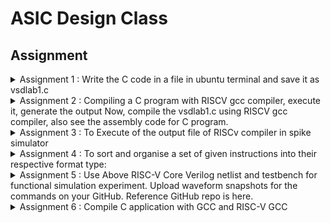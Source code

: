 # ASIC Design Class
## Assignment

<details>
  <summary>Assignment 1 : Write the C code in a file in ubuntu terminal and save it as vsdlab1.c </summary>



compile the source code using gcc compiler, this will generate the executable code. Now, run the executable code to see the output.

Write an code leafpad vsdlab1.c
to create c file name vsdlab1

![lab 1_step 1](https://github.com/user-attachments/assets/a5484cf1-491f-4973-a143-0f3cdb78b1ef)

Now write an c code of an sum of number from 1 to n
![lab 1_step 2](https://github.com/user-attachments/assets/ae76c7b8-0ab7-418f-8284-3dd36a3b4515)

and Then compile it with gcc.filename.c
THEN RUN IT BY ./a.out

![lab 1 _step 3](https://github.com/user-attachments/assets/2cff22a0-ccc4-4f80-b8e0-567e4cae3cd2)


</details>

<details>
  <summary>Assignment 2 : Compiling a C program with RISCV gcc compiler, execute it, generate the output Now, compile the vsdlab1.c using RISCV gcc compiler, also see the assembly code for C program.</summary>

Compiling a C program with RISCV gcc compiler, execute it, generate the output Now, compile the vsdlab1.c using RISCV gcc compiler, also see the assembly code for C program.



![lab 2_1](https://github.com/user-attachments/assets/2a71c904-6834-4b9f-ac05-ffe7046342d4)

To run an program by an riscv64 type riscv64-unknown-elf-gcc-O1-mabi=l p64-march=rv64i-a filename.o filename.c

![lab 2_2](https://github.com/user-attachments/assets/5dcf9e52-e1ee-44d6-b39b-1c73192442d9)

To run an assembly code for c program write: riscv-unknown-elf-objdump-d filename.o
it will give an branch of codes

![lab 2_3](https://github.com/user-attachments/assets/263d0844-1ce9-415e-8f94-bccb5b992623)

we want our main program code now write: riscv-unknown-elf-objdump-d filename.o | less
(we will get our main assembly code)

![lab 2_4](https://github.com/user-attachments/assets/4b2dfa02-c700-4301-b296-3e57c9f08ce8)

now to check add 101BC + 4 we get 101c0 now subtract (101C0-10184)/4 we get f 

![lab 2_5](https://github.com/user-attachments/assets/df0e4717-d970-4d6b-9dcb-6319ff6c3f36)

- - ### now lets modify code with slight change let change o1 with fast in an above code and then run it 

![lab 2_8](https://github.com/user-attachments/assets/e52ce094-b7e3-4340-ba69-33882cd75551)

![lab 2_6](https://github.com/user-attachments/assets/5b924a16-9a31-4aa2-af12-1c91d623aef6)

now to check (100E0 - 100b0)/4 we get C

![lab 2_7](https://github.com/user-attachments/assets/61979cb0-ca79-454c-ab3a-524e6527abe8)

</details>


  <details>
    
  <summary>Assignment 3 : To Execute of the output file of RISCv compiler in spike simulator</summary>


To decode it write : spike pk filename.o

![lab3_1](https://github.com/user-attachments/assets/396c8fd4-7b0f-4ec3-acb5-eb37d445025a)

Open an new Terminal and write : riscv-unknown-elf-objdump-d filename.o | less

![lab3_2](https://github.com/user-attachments/assets/f18e8c88-6fe2-421c-b45f-bd39fe732389)

Go to previous terminal and write : spike -d pk filename.o
 and then type : until pc 0 100b0
 then type : reg 0 a2 ( Inst LUI is executed) (LUI : load upper immediate).
 
 ![lab3_3](https://github.com/user-attachments/assets/800e8e5f-5a37-456f-99cb-a7c355b13f82)
 
 ![lab3_4](https://github.com/user-attachments/assets/223bfe53-feca-48e3-bea7-726f58c01a78)

![lab3_5](https://github.com/user-attachments/assets/120f18ae-20d1-4c0a-86c5-870e15f6fe94)

press enter for next inst
type : reg 0 a2 (after modifying content of a2)

press enter for next inst

type : reg 0 a0

press enter

![lab3_6](https://github.com/user-attachments/assets/11a5d815-483a-4611-8034-196940fe5c79)

type reg 0 sp
(go back)
type: q
tyep: spike -d pk filename.o
until pc 0 100b8
reg 0 sp

![lab3_7](https://github.com/user-attachments/assets/20bec14b-af3d-407e-9df0-c768011a4198)

Go to calc and type 3ffffffb50 in hexa and subtract 16 in dec you get 10 at hexa decimal.


![lab3_8](https://github.com/user-attachments/assets/79c6a105-14bf-433a-a236-6e1e5bdb1f25)

![lab3_9](https://github.com/user-attachments/assets/c1dee427-9aec-4cd0-8c20-fda01d4f77be)

- - ## Same thing for o1 as well

### until pc 0 10184

![lab3_11](https://github.com/user-attachments/assets/68a87b4f-3aff-465f-9e8a-162e09a0a257)

![lab3_12](https://github.com/user-attachments/assets/c230b11f-49e5-4e5c-a7f8-75dd0b3b32bd)

</details>



<details>
  <summary>Assignment 4 : To sort and organise a set of given instructions into their respective format type:</summary>

  

## 1. ADD r4, r4, r4
      Type: R
      Format:
      
      funct7 | rs2 | rs1 | funct3 | rd | opcode
      0000000 | 00100 | 00100 | 000 | 00100 | 0110011

## 2. SUB r4, r4, r4
     Type: R
     Format:

    funct7 | rs2 | rs1 | funct3 | rd | opcode
    0100000 | 00100 | 00100 | 000 | 00100 | 0110011

## 3. AND r4, r4, r4
    Type: R
    Format:

    funct7 | rs2 | rs1 | funct3 | rd | opcode
    0000000 | 00100 | 00100 | 111 | 00100 | 0110011

## 4. OR r8, r4, r5
    Type: R
    Format:

      funct7 | rs2 | rs1 | funct3 | rd | opcode
      0000000 | 00101 | 00100 | 110 | 01000 | 0110011

## 5. XOR r8, r4, r4
    Type: R
    Format:

    funct7 | rs2 | rs1 | funct3 | rd | opcode
    0000000 | 00100 | 00100 | 100 | 01000 | 0110011


## 6. SLT r00, r1, r4
    Type: R
    Format:

    funct7 | rs2 | rs1 | funct3 | rd | opcode
    0000000 | 00100 | 00001 | 010 | 00000 | 0110011


## 7. ADDI r02, r2, 5
    Type: I
    Format:


    imm[11:0] | rs1 | funct3 | rd | opcode
    000000000101 | 00010 | 000 | 00010 | 0010011


## 8. SW r2, r0, 4
    Type: S
    Format:

    imm[11:5] | rs2 | rs1 | funct3 | imm[4:0] | opcode
    0000000 | 00010 | 00000 | 010 | 00100 | 0100011


## 9. SRL r06, r01, r1
    Type: R
    Format:

    funct7 | rs2 | rs1 | funct3 | rd | opcode
    0000000 | 00001 | 00001 | 101 | 00110 | 0110011
    

## 10. BNE r0, r0, 20
    Type: B
    Format:


    imm[12] | imm[10:5] | rs2 | rs1 | funct3 | imm[4:1] | imm[11] | opcode
    0 | 000000 | 00000 | 00000 | 001 | 0100 | 0 | 1100011

## 11. BEQ r0, r0, 15
    Type: B
    Format:

    imm[12] | imm[10:5] | rs2 | rs1 | funct3 | imm[4:1] | imm[11] | opcode
    0 | 000000 | 00000 | 00000 | 000 | 1111 | 0 | 1100011

## 12. LW r03, r01, 2
    Type: I
    Format:
 
    imm[11:0] | rs1 | funct3 | rd | opcode
    000000000010 | 00001 | 010 | 00011 | 0000011


## 13. SLL r05, r01, r1
    Type: R
    Format:


    funct7 | rs2 | rs1 | funct3 | rd | opcode
    0000000 | 00001 | 00001 | 001 | 00101 | 0110011

- # RISC-V Instructions and Their Hexadecimal Representation

| Instruction | Assembly Code | Hexadecimal Representation |
|-------------|---------------|---------------------|
| ADD         | `ADD r4, r4, r4` | `0x00024233`        |
| SUB         | `SUB r4, r4, r4` | `0x40024233`        |
| AND         | `AND r4, r4, r4` | `0x000242b3`        |
| OR          | `OR r8, r4, r5`  | `0x000422b3`        |
| XOR         | `XOR r8, r4, r4` | `0x000421b3`        |
| SLT         | `SLT r00, r1, r4`| `0x00012133`        |
| ADDI        | `ADDI r02, r2, 5`| `0x00028213`        |
| SW          | `SW r2, r0, 4`   | `0x00012023`        |
| SRL         | `SRL r06, r01, r1`| `0x000301b3`        |
| BNE         | `BNE r0, r0, 20` | `0x00100013`        |
| BEQ         | `BEQ r0, r0, 15` | `0x000f0013`        |
| LW          | `LW r03, r01, 2` | `0x00212083`        |
| SLL         | `SLL r05, r01, r1`| `0x00030133`        |

- # RISC-V and Hardcoded ISA Instructions Comparison

## Table 1: Instructions Comparison

| Operation | Standard RISC-V ISA (Hex) | Standard RISC-V ISA (Binary)                              | Hardcoded ISA (Hex) | Hardcoded ISA (Binary)                                |
|-----------|---------------------------|------------------------------------------------------------|---------------------|--------------------------------------------------------|
| ADD       | 32'h00024233                | 000000000000 00100 000 00100 0110011                     | 32'h02208300      | 000000100010 00000 100 00000 01100000                  |
| SUB       | 32'h40024233                | 010000000000 00100 000 00100 0110011                     | 32'h02209380      | 000000100010 01000 100 10000 01100000                  |
| AND       | 32'h000242b3                | 000000000000 00100 111 00100 0110011                     | 32'h0230a400      | 000000100011 01000 101 00100 01100000                  |
| OR        | 32'h000422b3                | 000000000000 00100 110 01000 0110011                     | 32'h02513480      | 000000100101 00010 110 10100 01100000                  |
| XOR       | 32'h000421b3                | 000000000000 00100 100 01000 0110011                     | 32'h0240c500      | 000000100100 00000 100 11000 01100000                  |
| SLT       | 32'h00012133                | 000000000000 00001 010 00000 0110011                     | 32'h02415580      | 000000100100 00010 101 01010 01100000                  |
| ADDI      | 32'h00028213                | 000000000000 00010 010 00010 0010011                     | 32'h00520600      | 000000100100 00010 010 00010 01100000                  |
| SW        | 32'h00012023                | 000000000000 00000 010 00010 0100011                     | 32'h00209181      | 000000100010 00000 010 00001 01100000                  |
| SRL       | 32'h000301b3                | 000000000000 00001 101 00110 0110011                     | 32'h00271803      | 000000100010 00000 011 00110 011000001                 |
| BNE       | 32'h00100013                | 000000000001 00000 001 00000 1100011                     | N/A               | N/A                                                    |
| BEQ       | 32'h000f0013                | 000000000000 00000 000 00000 1100011                     | 32'h00f00002      | 000000000000 00000 000 00000 11000000                  |
| LW        | 32'h00212083                | 000000000010 00001 010 00011 0000011                     | 32'h00208681      | 000000100010 00000 010 01100 01100000                  |
| SLL       | 32'h00030133                | 000000000000 00001 000 00101 0110011                     | 32'h00208783      | 000000100010 00000 111 01111 01100000                  |


</details>

<details>
  <summary>Assignment 5 : Use Above RISC-V Core Verilog netlist and testbench for functional simulation experiment. Upload waveform snapshots for the commands on your GitHub. Reference GitHub repo is here. </summary>



## Here we will try to execute verilog code by modifying operation setting with those of our operation
### We run these code with help of gtkwave and icarur 

## Identifying Instruction Types
### A.The given hardcoded instructions are:
![a13](https://github.com/user-attachments/assets/354b4c8a-2a2e-43cc-81c8-7e6fc6852d3b)

## 1. ADD R6, R2, R1

### This is the waveform of the given hardcoded verilog program:

![a2](https://github.com/user-attachments/assets/30bc4f7b-accd-4e1b-beca-c98e8cd7473a)

## 2. SUB R7, R1, R2

### This is the waveform of the given hardcoded verilog program:

![a3](https://github.com/user-attachments/assets/f983286b-4031-49a1-8ab9-1b95586fa9dc)


## 3. AND R8, R1, R3

### This is the waveform of the given hardcoded verilog program:

![a4](https://github.com/user-attachments/assets/f43c53c4-2764-498f-9f2b-6ba3a1937cd3)


## 4. OR R9, R2, R5

### This is the waveform of the given hardcoded verilog program:

![a5](https://github.com/user-attachments/assets/31bfef57-d9bf-46e3-bc3c-bce0246d242c)


## 5. XOR r10, r1, r4

### This is the waveform of the given hardcoded verilog program:

![a7](https://github.com/user-attachments/assets/3e41f82d-080f-4b96-8640-8a47c7b29530)


## 6. SLT r1, r2, r4 

### This is the waveform of the given hardcoded verilog program:

![a8](https://github.com/user-attachments/assets/2695f089-8d6e-42cb-a97e-3700ca952aba)


## 7. ADDI r12, r4, 5 

### This is the waveform of the given hardcoded verilog program:

![a9](https://github.com/user-attachments/assets/2237192c-4d2f-4c1a-a40f-892d3e964102)


## 8. SW r3, r1, 2

### This is the waveform of the given hardcoded verilog program:

![a10](https://github.com/user-attachments/assets/10328064-81ee-4896-8892-55b86b9d93cc)


## 9. LW r13, r01, 2

### This is the waveform of the given hardcoded verilog program:

![a11](https://github.com/user-attachments/assets/86d06b97-6a64-40ed-8650-5749f1fba050)


## 10. BEQ r0, r0, 15

### This is the waveform of the given hardcoded verilog program:

![a12](https://github.com/user-attachments/assets/e5e8e8bf-b17a-4220-905c-5f7118328ad2)



- ## This is the waveform of our verilog program:

### B.The given custom instructions are:

![a1](https://github.com/user-attachments/assets/9f9034ca-0612-4c17-a00f-ab38260c67c4)

## 1. ADD r4, r4, r4
### Operation : 32'h00024233

### This is the waveform of the given hardcoded verilog program:

![r1](https://github.com/user-attachments/assets/f3d714d5-621b-427e-b257-e0917971cc8f)

## 2. SUB r4, r4, r4
### Operation : 32'h00024233

### This is the waveform of the given hardcoded verilog program:

![r2](https://github.com/user-attachments/assets/c44636c6-68aa-4162-aade-70ae61351e1e)

## 3. AND r4, r4, r4
### Operation : 32'h000242b3

### This is the waveform of the given hardcoded verilog program:

![r3](https://github.com/user-attachments/assets/cfe80f8e-4374-434a-a89a-e49d41c14719)


## 4. OR r8, r4, r5
### Operation : 32'h000422b3

### This is the waveform of the given hardcoded verilog program:

![r4](https://github.com/user-attachments/assets/22fe76fb-5385-4ecb-b5b8-7148ea23c1ee)


## 5. XOR r8, r4, r4
### Operation : 32'h000421b3

### This is the waveform of the given hardcoded verilog program:


![r5](https://github.com/user-attachments/assets/c7cf73a8-2ebb-4958-94fb-474058d29f8d)

## 6. SLT r00, r1, r4
### Operation : 32'h00012133

### This is the waveform of the given hardcoded verilog program:

![r6](https://github.com/user-attachments/assets/47aba7f7-f7f6-4ac3-95fd-bf1df92b4620)



## 7. ADDI r02, r2, 5
### Operation : 32'h00028213`

### This is the waveform of the given hardcoded verilog program:

![r7](https://github.com/user-attachments/assets/2cc5a625-e43c-4f4f-9e00-c9328b2e5373)


## 8. SW r2, r0, 4
### Operation : 32'h00012023


### This is the waveform of the given hardcoded verilog program:

![r8](https://github.com/user-attachments/assets/39725e9f-5a56-4546-a8c9-6bc9d48c6a13)


## 9. SRL r06, r01, r1
### Operation : 32'h000301b3


### This is the waveform of the given hardcoded verilog program:

![r9](https://github.com/user-attachments/assets/c8ff0ed3-f31c-4c69-a042-bd8f5f7220b0)


## 10. BNE r0, r0, 20
### Operation : 32'h00100013


### This is the waveform of the given hardcoded verilog program:

![r10](https://github.com/user-attachments/assets/c3364a51-be42-4d60-b967-0fae66126287)



## 11. BEQ r0, r0, 15
### Operation : 32'h000f0013


### This is the waveform of the given hardcoded verilog program:

![r11](https://github.com/user-attachments/assets/749e3094-f2fe-42e0-9478-6d7f45294ab9)



## 12. LW r03, r01, 2
### Operation : 32'h00212083


### This is the waveform of the given hardcoded verilog program:

![r12](https://github.com/user-attachments/assets/0e74a588-ab6a-474d-8a19-3d7ca5cdf0c0)



## 13. SLL r05, r01, r1
### Operation : 32'h00030133


### This is the waveform of the given hardcoded verilog program:

![r13](https://github.com/user-attachments/assets/2b58652b-e66a-4185-bc9b-58263e7c4cc0)

</details>

<details>
  <summary>Assignment 6 : Compile C application with GCC and RISC-V GCC</summary>



### Application Name - Low Pass Filter

### 1.code

![s5](https://github.com/user-attachments/assets/b6b460e0-3ed1-476f-afdc-63ea402a70af)

### 2.Compile program with gcc compiler as shown below:

![s4](https://github.com/user-attachments/assets/64154fad-7140-4a40-962c-42fe9f2267ac)

### 3.Compiled with Risc-V gcc and run using "Spike command " as shown below: 

![s11](https://github.com/user-attachments/assets/19a60506-d116-4e5c-a110-80653e61b494)

### 4.Creating Objdump File

![s7](https://github.com/user-attachments/assets/decdcf75-eb38-4004-ac63-dde8df63866c)

![s8](https://github.com/user-attachments/assets/337908c8-fe72-4793-ae9a-2ffd3ebf124a)


</details>

